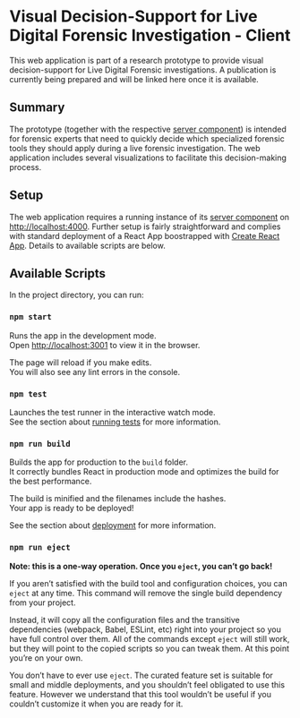 # Visual Decision-Support for Live Digital Forensic Investigation - Client

This web application is part of a research prototype to provide visual decision-support for Live Digital Forensic investigations. A publication is currently being prepared and will be linked here once it is available.

## Summary

The prototype (together with the respective [server component](https://github.com/bof64665/LDF_GraphQLServer)) is intended for forensic experts that need to quickly decide which specialized forensic tools they should apply during a live forensic investigation. The web application includes several visualizations to facilitate this decision-making process.

## Setup
The web application requires a running instance of its [server component](https://github.com/bof64665/LDF_GraphQLServer) on [http://localhost:4000](http://localhost:4000). Further setup is fairly straightforward and complies with standard deployment of a React App boostrapped with [Create React App](https://github.com/facebook/create-react-app). Details to available scripts are below.

## Available Scripts

In the project directory, you can run:

### `npm start`

Runs the app in the development mode.\
Open [http://localhost:3001](http://localhost:3001) to view it in the browser.

The page will reload if you make edits.\
You will also see any lint errors in the console.

### `npm test`

Launches the test runner in the interactive watch mode.\
See the section about [running tests](https://facebook.github.io/create-react-app/docs/running-tests) for more information.

### `npm run build`

Builds the app for production to the `build` folder.\
It correctly bundles React in production mode and optimizes the build for the best performance.

The build is minified and the filenames include the hashes.\
Your app is ready to be deployed!

See the section about [deployment](https://facebook.github.io/create-react-app/docs/deployment) for more information.

### `npm run eject`

**Note: this is a one-way operation. Once you `eject`, you can’t go back!**

If you aren’t satisfied with the build tool and configuration choices, you can `eject` at any time. This command will remove the single build dependency from your project.

Instead, it will copy all the configuration files and the transitive dependencies (webpack, Babel, ESLint, etc) right into your project so you have full control over them. All of the commands except `eject` will still work, but they will point to the copied scripts so you can tweak them. At this point you’re on your own.

You don’t have to ever use `eject`. The curated feature set is suitable for small and middle deployments, and you shouldn’t feel obligated to use this feature. However we understand that this tool wouldn’t be useful if you couldn’t customize it when you are ready for it.
